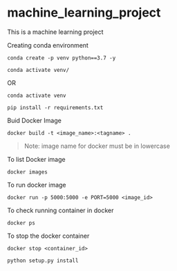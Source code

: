 # machine_learning_project
This is a machine learning project

Creating conda environment
```
conda create -p venv python==3.7 -y
```
```
conda activate venv/
```
OR
```
conda activate venv
```
```
pip install -r requirements.txt
```

Buid Docker Image
``` 
docker build -t <image_name>:<tagname> .
```
> Note: image name for docker must be in lowercase

To list Docker image
```
docker images
```

To run docker image
```
docker run -p 5000:5000 -e PORT=5000 <image_id>
```

To check running container in docker
```
docker ps
```

To stop the docker container
```
docker stop <container_id>
```

```
python setup.py install
```